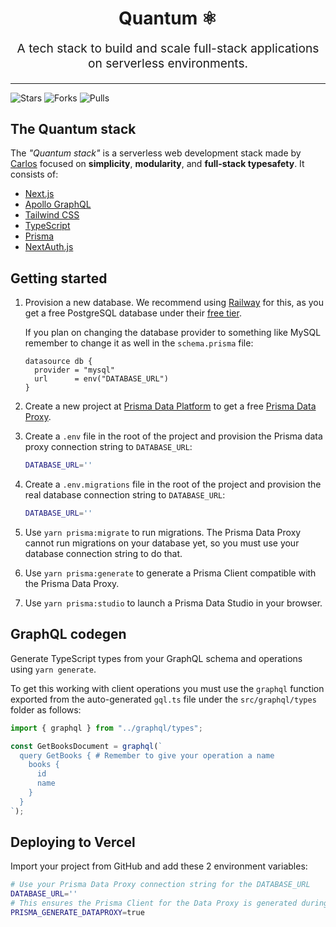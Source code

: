 <h1 align="center">Quantum ⚛️</h1>

<p align="center" style="font-size: 1.2rem">
 A tech stack to build and scale full-stack applications on serverless environments.
</p>

<hr />

<img
  src="https://img.shields.io/github/stars/carlos-dubon/quantum?style=flat-square"
  alt="Stars"
/>
<img
  src="https://img.shields.io/github/forks/carlos-dubon/quantum?style=flat-square"
  alt="Forks"
/>
<img
  src="https://img.shields.io/github/issues-pr/carlos-dubon/quantum?style=flat-square"
  alt="Pulls"
/>

## The Quantum stack

The _"Quantum stack"_ is a serverless web development stack made by [Carlos](https://github.com/carlos-dubon) focused on **simplicity**, **modularity**, and **full-stack typesafety**. It consists of:

- [Next.js](https://nextjs.org/)
- [Apollo GraphQL](https://www.apollographql.com/)
- [Tailwind CSS](https://tailwindcss.com/)
- [TypeScript](https://www.typescriptlang.org/)
- [Prisma](https://www.prisma.io/)
- [NextAuth.js](https://next-auth.js.org/)

## Getting started

1. Provision a new database. We recommend using [Railway](https://railway.app/) for this, as you get a free PostgreSQL database under their [free tier](https://railway.app/pricing).

   If you plan on changing the database provider to something like MySQL remember to change it as well in the `schema.prisma` file:

   ```prisma
   datasource db {
     provider = "mysql"
     url      = env("DATABASE_URL")
   }
   ```

2. Create a new project at [Prisma Data Platform](https://cloud.prisma.io/projects/create) to get a free [Prisma Data Proxy](https://www.prisma.io/data-platform/proxy).
3. Create a `.env` file in the root of the project and provision the Prisma data proxy connection string to `DATABASE_URL`:

   ```bash
   DATABASE_URL=''
   ```

4. Create a `.env.migrations` file in the root of the project and provision the real database connection string to `DATABASE_URL`:

   ```bash
   DATABASE_URL=''
   ```

5. Use `yarn prisma:migrate` to run migrations. The Prisma Data Proxy cannot run migrations on your database yet, so you must use your database connection string to do that.

6. Use `yarn prisma:generate` to generate a Prisma Client compatible with the Prisma Data Proxy.

7. Use `yarn prisma:studio` to launch a Prisma Data Studio in your browser.

## GraphQL codegen

Generate TypeScript types from your GraphQL schema and operations using `yarn generate`.

To get this working with client operations you must use the `graphql` function exported from the auto-generated `gql.ts` file under the `src/graphql/types` folder as follows:

```TypeScript
import { graphql } from "../graphql/types";

const GetBooksDocument = graphql(`
  query GetBooks { # Remember to give your operation a name
    books {
      id
      name
    }
  }
`);
```

## Deploying to Vercel

Import your project from GitHub and add these 2 environment variables:

```bash
# Use your Prisma Data Proxy connection string for the DATABASE_URL
DATABASE_URL=''
# This ensures the Prisma Client for the Data Proxy is generated during the build step.
PRISMA_GENERATE_DATAPROXY=true
```
